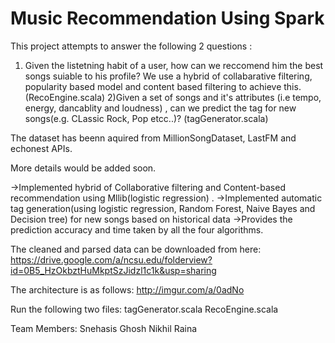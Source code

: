 # Music Recommendation Using Spark

This project attempts to answer the following 2 questions :

1) Given the listetning habit of a user, how can we reccomend him the best songs suiable to his profile?
We use a hybrid of collabarative filtering, popularity based model and content based filtering to achieve this.
(RecoEngine.scala)
2)Given a set of songs and it's attributes (i.e tempo, energy, dancablity and loudness) , can we predict the tag for new songs(e.g. CLassic Rock, Pop etcc..)?
(tagGenerator.scala)

The dataset has beenn aquired from MillionSongDataset, LastFM and echonest APIs.

More details would be added soon.

->Implemented hybrid of Collaborative filtering and Content-based recommendation using Mllib(logistic regression) .
->Implemented automatic tag generation(using logistic regression, Random Forest, Naive Bayes and Decision tree) for new songs based on historical data 
->Provides the prediction accuracy and time taken by all the four algorithms.

The cleaned and parsed data can be downloaded from here:
https://drive.google.com/a/ncsu.edu/folderview?id=0B5_HzOkbztHuMkptSzJidzl1c1k&usp=sharing

The architecture is as follows:
http://imgur.com/a/0adNo

Run the following two files:
tagGenerator.scala
RecoEngine.scala

Team Members:
Snehasis Ghosh
Nikhil Raina
